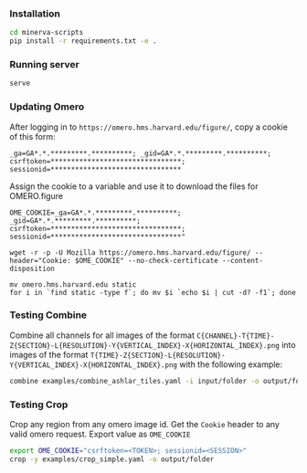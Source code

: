 ### Installation

```bash
cd minerva-scripts
pip install -r requirements.txt -e .
```

### Running server

```bash
serve
```

### Updating Omero

After logging in to `https://omero.hms.harvard.edu/figure/`, copy a cookie of this form:

```
_ga=GA*.*.*********.**********; _gid=GA*.*.*********.**********; csrftoken=********************************; sessionid=********************************
```

Assign the cookie to a variable and use it to download the files for OMERO.figure
```
OME_COOKIE=_ga=GA*.*.*********.**********; _gid=GA*.*.*********.**********; csrftoken=********************************; sessionid=********************************"

wget -r -p -U Mozilla https://omero.hms.harvard.edu/figure/ --header="Cookie: $OME_COOKIE" --no-check-certificate --content-disposition

mv omero.hms.harvard.edu static
for i in `find static -type f`; do mv $i `echo $i | cut -d? -f1`; done
```




### Testing Combine

Combine all channels for all images of the format `C{CHANNEL}-T{TIME}-Z{SECTION}-L{RESOLUTION}-Y{VERTICAL_INDEX}-X{HORIZONTAL_INDEX}.png` into images of the format `T{TIME}-Z{SECTION}-L{RESOLUTION}-Y{VERTICAL_INDEX}-X{HORIZONTAL_INDEX}.png` with the following example:

```bash
combine examples/combine_ashlar_tiles.yaml -i input/folder -o output/folder
```

### Testing Crop

Crop any region from any omero image id.
Get the `Cookie` header to any valid omero request. Export value as `OME_COOKIE`

```bash
export OME_COOKIE="csrftoken=<TOKEN>; sessionid=<SESSION>"
crop -y examples/crop_simple.yaml -o output/folder
```
